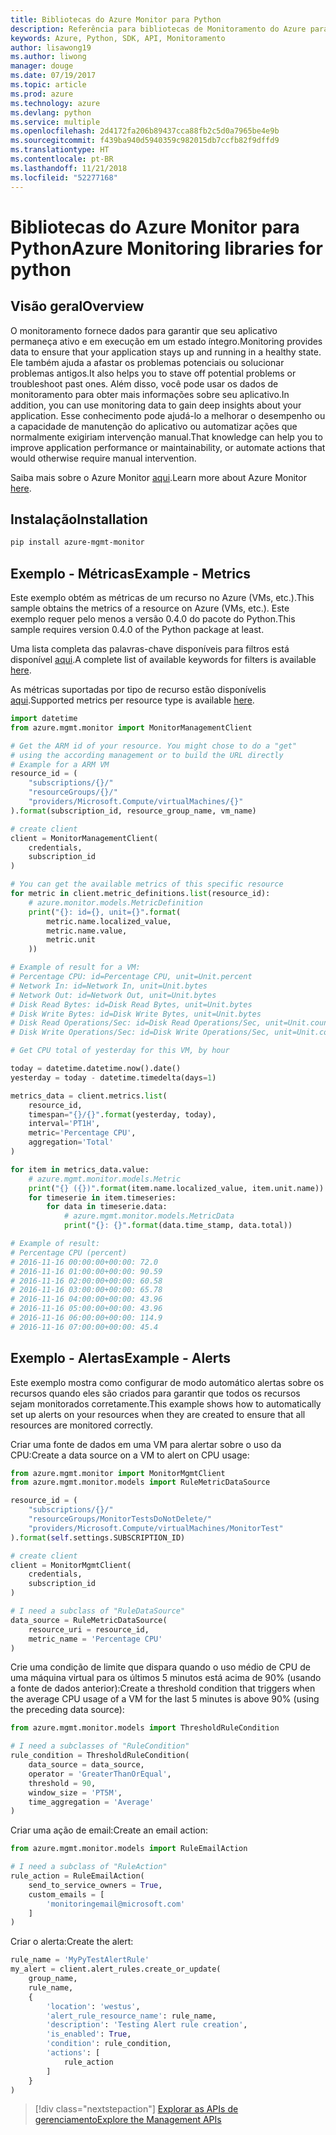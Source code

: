 ```yaml
---
title: Bibliotecas do Azure Monitor para Python
description: Referência para bibliotecas de Monitoramento do Azure para Python
keywords: Azure, Python, SDK, API, Monitoramento
author: lisawong19
ms.author: liwong
manager: douge
ms.date: 07/19/2017
ms.topic: article
ms.prod: azure
ms.technology: azure
ms.devlang: python
ms.service: multiple
ms.openlocfilehash: 2d4172fa206b89437cca88fb2c5d0a7965be4e9b
ms.sourcegitcommit: f439ba940d5940359c982015db7ccfb82f9dffd9
ms.translationtype: HT
ms.contentlocale: pt-BR
ms.lasthandoff: 11/21/2018
ms.locfileid: "52277168"
---
```

# <a name="azure-monitoring-libraries-for-python"></a><span data-ttu-id="2c4a2-104">Bibliotecas do Azure Monitor para Python</span><span class="sxs-lookup"><span data-stu-id="2c4a2-104">Azure Monitoring libraries for python</span></span>

## <a name="overview"></a><span data-ttu-id="2c4a2-105">Visão geral</span><span class="sxs-lookup"><span data-stu-id="2c4a2-105">Overview</span></span> 
<span data-ttu-id="2c4a2-106">O monitoramento fornece dados para garantir que seu aplicativo permaneça ativo e em execução em um estado íntegro.</span><span class="sxs-lookup"><span data-stu-id="2c4a2-106">Monitoring provides data to ensure that your application stays up and running in a healthy state.</span></span> <span data-ttu-id="2c4a2-107">Ele também ajuda a afastar os problemas potenciais ou solucionar problemas antigos.</span><span class="sxs-lookup"><span data-stu-id="2c4a2-107">It also helps you to stave off potential problems or troubleshoot past ones.</span></span> <span data-ttu-id="2c4a2-108">Além disso, você pode usar os dados de monitoramento para obter mais informações sobre seu aplicativo.</span><span class="sxs-lookup"><span data-stu-id="2c4a2-108">In addition, you can use monitoring data to gain deep insights about your application.</span></span> <span data-ttu-id="2c4a2-109">Esse conhecimento pode ajudá-lo a melhorar o desempenho ou a capacidade de manutenção do aplicativo ou automatizar ações que normalmente exigiriam intervenção manual.</span><span class="sxs-lookup"><span data-stu-id="2c4a2-109">That knowledge can help you to improve application performance or maintainability, or automate actions that would otherwise require manual intervention.</span></span>

<span data-ttu-id="2c4a2-110">Saiba mais sobre o Azure Monitor [aqui](https://docs.microsoft.com/azure/monitoring-and-diagnostics/monitoring-overview-azure-monitor).</span><span class="sxs-lookup"><span data-stu-id="2c4a2-110">Learn more about Azure Monitor [here](https://docs.microsoft.com/azure/monitoring-and-diagnostics/monitoring-overview-azure-monitor).</span></span> 

## <a name="installation"></a><span data-ttu-id="2c4a2-111">Instalação</span><span class="sxs-lookup"><span data-stu-id="2c4a2-111">Installation</span></span>
```bash
pip install azure-mgmt-monitor
```

## <a name="example---metrics"></a><span data-ttu-id="2c4a2-112">Exemplo - Métricas</span><span class="sxs-lookup"><span data-stu-id="2c4a2-112">Example - Metrics</span></span>
<span data-ttu-id="2c4a2-113">Este exemplo obtém as métricas de um recurso no Azure (VMs, etc.).</span><span class="sxs-lookup"><span data-stu-id="2c4a2-113">This sample obtains the metrics of a resource on Azure (VMs, etc.).</span></span> <span data-ttu-id="2c4a2-114">Este exemplo requer pelo menos a versão 0.4.0 do pacote do Python.</span><span class="sxs-lookup"><span data-stu-id="2c4a2-114">This sample requires version 0.4.0 of the Python package at least.</span></span>

<span data-ttu-id="2c4a2-115">Uma lista completa das palavras-chave disponíveis para filtros está disponível [aqui](https://msdn.microsoft.com/library/azure/mt743622.aspx).</span><span class="sxs-lookup"><span data-stu-id="2c4a2-115">A complete list of available keywords for filters is available [here](https://msdn.microsoft.com/library/azure/mt743622.aspx).</span></span>

<span data-ttu-id="2c4a2-116">As métricas suportadas por tipo de recurso estão disponívelis [aqui](https://docs.microsoft.com/azure/monitoring-and-diagnostics/monitoring-supported-metrics).</span><span class="sxs-lookup"><span data-stu-id="2c4a2-116">Supported metrics per resource type is available [here](https://docs.microsoft.com/azure/monitoring-and-diagnostics/monitoring-supported-metrics).</span></span>

```python
import datetime
from azure.mgmt.monitor import MonitorManagementClient

# Get the ARM id of your resource. You might chose to do a "get"
# using the according management or to build the URL directly
# Example for a ARM VM
resource_id = (
    "subscriptions/{}/"
    "resourceGroups/{}/"
    "providers/Microsoft.Compute/virtualMachines/{}"
).format(subscription_id, resource_group_name, vm_name)

# create client
client = MonitorManagementClient(
    credentials,
    subscription_id
)

# You can get the available metrics of this specific resource
for metric in client.metric_definitions.list(resource_id):
    # azure.monitor.models.MetricDefinition
    print("{}: id={}, unit={}".format(
        metric.name.localized_value,
        metric.name.value,
        metric.unit
    ))

# Example of result for a VM:
# Percentage CPU: id=Percentage CPU, unit=Unit.percent
# Network In: id=Network In, unit=Unit.bytes
# Network Out: id=Network Out, unit=Unit.bytes
# Disk Read Bytes: id=Disk Read Bytes, unit=Unit.bytes
# Disk Write Bytes: id=Disk Write Bytes, unit=Unit.bytes
# Disk Read Operations/Sec: id=Disk Read Operations/Sec, unit=Unit.count_per_second
# Disk Write Operations/Sec: id=Disk Write Operations/Sec, unit=Unit.count_per_second

# Get CPU total of yesterday for this VM, by hour

today = datetime.datetime.now().date()
yesterday = today - datetime.timedelta(days=1)

metrics_data = client.metrics.list(
    resource_id,
    timespan="{}/{}".format(yesterday, today),
    interval='PT1H',
    metric='Percentage CPU',
    aggregation='Total'
)

for item in metrics_data.value:
    # azure.mgmt.monitor.models.Metric
    print("{} ({})".format(item.name.localized_value, item.unit.name))
    for timeserie in item.timeseries:
        for data in timeserie.data:
            # azure.mgmt.monitor.models.MetricData
            print("{}: {}".format(data.time_stamp, data.total))

# Example of result:
# Percentage CPU (percent)
# 2016-11-16 00:00:00+00:00: 72.0
# 2016-11-16 01:00:00+00:00: 90.59
# 2016-11-16 02:00:00+00:00: 60.58
# 2016-11-16 03:00:00+00:00: 65.78
# 2016-11-16 04:00:00+00:00: 43.96
# 2016-11-16 05:00:00+00:00: 43.96
# 2016-11-16 06:00:00+00:00: 114.9
# 2016-11-16 07:00:00+00:00: 45.4
```

## <a name="example---alerts"></a><span data-ttu-id="2c4a2-117">Exemplo - Alertas</span><span class="sxs-lookup"><span data-stu-id="2c4a2-117">Example - Alerts</span></span>
<span data-ttu-id="2c4a2-118">Este exemplo mostra como configurar de modo automático alertas sobre os recursos quando eles são criados para garantir que todos os recursos sejam monitorados corretamente.</span><span class="sxs-lookup"><span data-stu-id="2c4a2-118">This example shows how to automatically set up alerts on your resources when they are created to ensure that all resources are monitored correctly.</span></span>

<span data-ttu-id="2c4a2-119">Criar uma fonte de dados em uma VM para alertar sobre o uso da CPU:</span><span class="sxs-lookup"><span data-stu-id="2c4a2-119">Create a data source on a VM to alert on CPU usage:</span></span>
```python
from azure.mgmt.monitor import MonitorMgmtClient
from azure.mgmt.monitor.models import RuleMetricDataSource

resource_id = (
    "subscriptions/{}/"
    "resourceGroups/MonitorTestsDoNotDelete/"
    "providers/Microsoft.Compute/virtualMachines/MonitorTest"
).format(self.settings.SUBSCRIPTION_ID)

# create client
client = MonitorMgmtClient(
    credentials,
    subscription_id
)

# I need a subclass of "RuleDataSource"
data_source = RuleMetricDataSource(
    resource_uri = resource_id,
    metric_name = 'Percentage CPU'
)
```
<span data-ttu-id="2c4a2-120">Crie uma condição de limite que dispara quando o uso médio de CPU de uma máquina virtual para os últimos 5 minutos está acima de 90% (usando a fonte de dados anterior):</span><span class="sxs-lookup"><span data-stu-id="2c4a2-120">Create a threshold condition that triggers when the average CPU usage of a VM for the last 5 minutes is above 90% (using the preceding data source):</span></span>
```python
from azure.mgmt.monitor.models import ThresholdRuleCondition

# I need a subclasses of "RuleCondition"
rule_condition = ThresholdRuleCondition(
    data_source = data_source,
    operator = 'GreaterThanOrEqual',
    threshold = 90,
    window_size = 'PT5M',
    time_aggregation = 'Average'
)
```

<span data-ttu-id="2c4a2-121">Criar uma ação de email:</span><span class="sxs-lookup"><span data-stu-id="2c4a2-121">Create an email action:</span></span>
```python
from azure.mgmt.monitor.models import RuleEmailAction

# I need a subclass of "RuleAction"
rule_action = RuleEmailAction(
    send_to_service_owners = True,
    custom_emails = [
        'monitoringemail@microsoft.com'
    ]
)
```

<span data-ttu-id="2c4a2-122">Criar o alerta:</span><span class="sxs-lookup"><span data-stu-id="2c4a2-122">Create the alert:</span></span>
```python
rule_name = 'MyPyTestAlertRule'
my_alert = client.alert_rules.create_or_update(
    group_name,
    rule_name,
    {
        'location': 'westus',
        'alert_rule_resource_name': rule_name,
        'description': 'Testing Alert rule creation',
        'is_enabled': True,
        'condition': rule_condition,
        'actions': [
            rule_action
        ]
    }
)
```
> [!div class="nextstepaction"]
> [<span data-ttu-id="2c4a2-123">Explorar as APIs de gerenciamento</span><span class="sxs-lookup"><span data-stu-id="2c4a2-123">Explore the Management APIs</span></span>](/python/api/overview/azure/monitoring/management)
